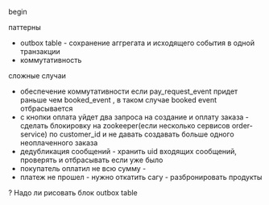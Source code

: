 begin

паттерны
* outbox table - сохранение аггрегата и исходящего события в одной транзакции
* коммутативность

сложные случаи  
* обеспечение коммутативности если pay_request_event придет раньше чем booked_event
, в таком случае booked event отбрасывается
* с кнопки оплата уйдет два запроса на создание и оплату заказа - 
  сделать блокировку на zookeeper(если несколько сервисов order-service) по customer_id 
  и не давать создавать больше одного неоплаченного заказа  
* дедубликация сообщений - хранить uid входящих сообщений, проверять и отбрасывать если уже было  
* покупатель оплатил не всю сумму -  
* платеж не прошел - нужно откатить сагу - разбронировать продукты


? Надо ли рисовать блок outbox table
